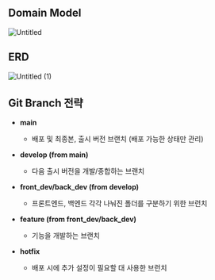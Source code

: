 ## Domain Model
![Untitled](https://user-images.githubusercontent.com/54658745/187067317-7672acb3-d0c0-4b0c-ba4c-aab8d0946009.png)


## ERD
![Untitled (1)](https://user-images.githubusercontent.com/54658745/187067335-713c8326-fa56-427f-b4dc-1d3edfcbfffa.png)


## Git Branch 전략
- **main**
  - 배포 및 최종본, 출시 버전 브랜치 (배포 가능한 상태만 관리)

- **develop (from main)**
  - 다음 출시 버전을 개발/종합하는 브랜치 

- **front_dev/back_dev (from develop)**
  - 프론트엔드, 백엔드 각각 나눠진 폴더를 구분하기 위한 브런치

- **feature (from front_dev/back_dev)**
  - 기능을 개발하는 브랜치

- **hotfix**
  - 배포 시에 추가 설정이 필요할 대 사용한 브런치   
